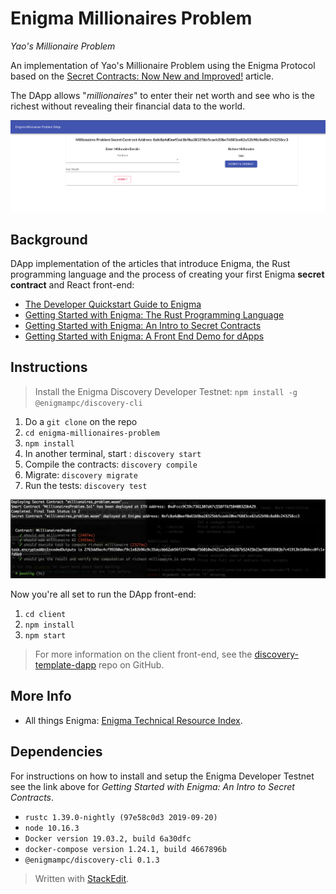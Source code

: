 
# Enigma Millionaires Problem

*Yao's Millionaire Problem*

An implementation of Yao's Millionaire Problem using the Enigma Protocol based on the [Secret Contracts: Now New and Improved!](https://blog.enigma.co/secret-contracts-now-new-and-improved-df742393d6d8) article.

The DApp allows "*millionaires*" to enter their net worth and see who is the richest without revealing their financial data to the world.

![](docs/MPDApp.png)

## Background
DApp implementation of the articles that introduce Enigma, the Rust programming language and the process of creating your first Enigma **secret contract** and React front-end:

 - [The Developer Quickstart Guide to Enigma](https://blog.enigma.co/the-developer-quickstart-guide-to-enigma-880c3fc4308)
 - [Getting Started with Enigma: The Rust Programming Language](https://blog.enigma.co/getting-started-with-discovery-the-rust-programming-language-4d1e0b06de15)
 - [Getting Started with Enigma: An Intro to Secret Contracts](https://blog.enigma.co/getting-started-with-enigma-an-intro-to-secret-contracts-cdba4fe501c2)
 - [Getting Started with Enigma: A Front End Demo for dApps](https://blog.enigma.co/getting-started-with-enigma-a-front-end-demo-for-dapps-bc694d3d81b9)

## Instructions
>Install the Enigma Discovery Developer Testnet:
`npm install -g @enigmampc/discovery-cli`

 1. Do a `git clone` on the repo
 2. `cd enigma-millionaires-problem`
 3. `npm install`
 4. In another terminal, start : `discovery start`
 5. Compile the contracts: `discovery compile`
 6. Migrate: `discovery migrate`
 7. Run the tests: `discovery test`

![](docs/MPDTests.png)

Now you're all set to run the DApp front-end:

 1. `cd client`
 2. `npm install`
 3. `npm start`

>For more information on the client front-end, see the [discovery-template-dapp](https://github.com/enigmampc/discovery-template-dapp) repo on GitHub.

## More Info

 - All things Enigma: [Enigma Technical Resource
   Index](https://blog.enigma.co/enigma-technical-resource-index-bd9110714ea6).

## Dependencies
For instructions on how to install and setup the Enigma Developer Testnet see the link above for *Getting Started with Enigma: An Intro to Secret Contracts*.
 - `rustc 1.39.0-nightly (97e58c0d3 2019-09-20)`
 - `node 10.16.3`
 - `Docker version 19.03.2, build 6a30dfc`
 - `docker-compose version 1.24.1, build 4667896b`
 - `@enigmampc/discovery-cli 0.1.3`

> Written with [StackEdit](https://stackedit.io/).
<!--stackedit_data:
eyJoaXN0b3J5IjpbLTE3OTc2NDUyNjEsNzMwOTk4MTE2XX0=
-->
